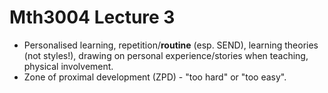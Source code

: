 # Mth3004 Lecture 3

- Personalised learning, repetition/**routine** (esp. SEND), learning theories (not styles!), drawing on personal experience/stories when teaching, physical involvement.
- Zone of proximal development (ZPD) - "too hard" or "too easy".
